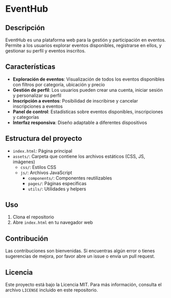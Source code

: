 # EventHub

## Descripción
EventHub es una plataforma web para la gestión y participación en eventos. Permite a los usuarios explorar eventos disponibles, registrarse en ellos, y gestionar su perfil y eventos inscritos.

## Características
- **Exploración de eventos**: Visualización de todos los eventos disponibles con filtros por categoría, ubicación y precio
- **Gestión de perfil**: Los usuarios pueden crear una cuenta, iniciar sesión y personalizar su perfil
- **Inscripción a eventos**: Posibilidad de inscribirse y cancelar inscripciones a eventos
- **Panel de control**: Estadísticas sobre eventos disponibles, inscripciones y categorías
- **Interfaz responsiva**: Diseño adaptable a diferentes dispositivos

## Estructura del proyecto
- `index.html`: Página principal
- `assets/`: Carpeta que contiene los archivos estáticos (CSS, JS, imágenes)
    - `css/`: Estilos CSS
    - `js/`: Archivos JavaScript
        - `components/`: Componentes reutilizables
        - `pages/`: Páginas específicas
        - `utils/`: Utilidades y helpers
    

## Uso
1. Clona el repositorio
2. Abre `index.html` en tu navegador web

## Contribución
Las contribuciones son bienvenidas. Si encuentras algún error o tienes sugerencias de mejora, por favor abre un issue o envía un pull request.

## Licencia
Este proyecto está bajo la Licencia MIT. Para más información, consulta el archivo `LICENSE` incluido en este repositorio.





